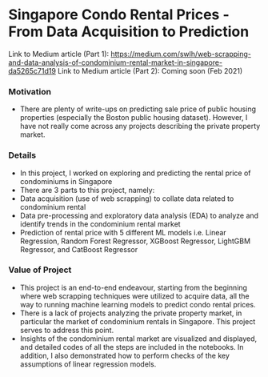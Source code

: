 # Singapore Condo Rental Prices - From Data Acquisition to Prediction

Link to Medium article (Part 1): https://medium.com/swlh/web-scrapping-and-data-analysis-of-condominium-rental-market-in-singapore-da5265c71d19
Link to Medium article (Part 2): Coming soon (Feb 2021)

### Motivation
- There are plenty of write-ups on predicting sale price of public housing properties (especially the Boston public housing dataset). However, I have not really come across any projects describing the private property market.

### Details
- In this project, I worked on exploring and predicting the rental price of condominiums in Singapore
- There are 3 parts to this project, namely:
 - Data acquisition (use of web scrapping) to collate data related to condominium rental
 - Data pre-processing and exploratory data analysis (EDA) to analyze and identify trends in the condominium rental market
 - Prediction of rental price with 5 different ML models i.e. Linear Regression, Random Forest Regressor, XGBoost Regressor, LightGBM Regressor, and CatBoost Regressor
 
### Value of Project
- This project is an end-to-end endeavour, starting from the beginning where web scrapping techniques were utilized to acquire data, all the way to running machine learning models to predict condo rental prices. 
- There is a lack of projects analyzing the private property market, in particular the market of condominium rentals in Singapore. This project serves to address this point.
- Insights of the condominium rental market are visualized and displayed, and detailed codes of all the steps are included in the notebooks. In addition, I also demonstrated how to perform checks of the key assumptions of linear regression models.
